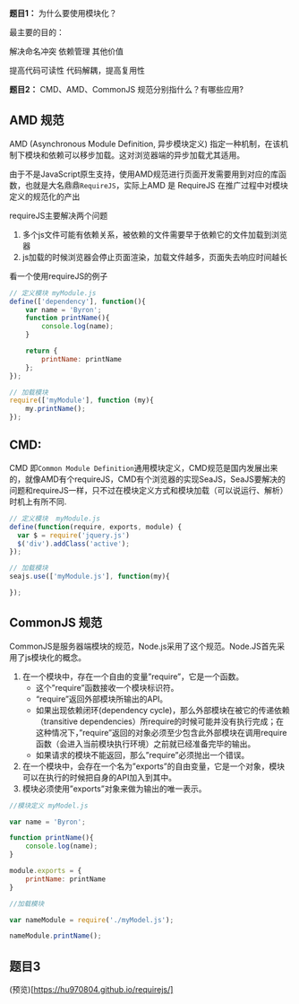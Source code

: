 **题目1：** 为什么要使用模块化？

最主要的目的：

解决命名冲突
依赖管理
其他价值

提高代码可读性
代码解耦，提高复用性

**题目2：** CMD、AMD、CommonJS 规范分别指什么？有哪些应用?

## AMD 规范

AMD (Asynchronous Module Definition, 异步模块定义) 指定一种机制，在该机制下模块和依赖可以移步加载。这对浏览器端的异步加载尤其适用。

由于不是JavaScript原生支持，使用AMD规范进行页面开发需要用到对应的库函数，也就是大名鼎鼎`RequireJS`，实际上AMD 是 RequireJS 在推广过程中对模块定义的规范化的产出

requireJS主要解决两个问题

1. 多个js文件可能有依赖关系，被依赖的文件需要早于依赖它的文件加载到浏览器
2. js加载的时候浏览器会停止页面渲染，加载文件越多，页面失去响应时间越长

看一个使用requireJS的例子

```js
// 定义模块 myModule.js
define(['dependency'], function(){
    var name = 'Byron';
    function printName(){
        console.log(name);
    }

    return {
        printName: printName
    };
});

// 加载模块
require(['myModule'], function (my){
	my.printName(); 
});
```

## CMD:

CMD 即`Common Module Definition`通用模块定义，CMD规范是国内发展出来的，就像AMD有个requireJS，CMD有个浏览器的实现SeaJS，SeaJS要解决的问题和requireJS一样，只不过在模块定义方式和模块加载（可以说运行、解析）时机上有所不同.

```js
// 定义模块  myModule.js
define(function(require, exports, module) {
  var $ = require('jquery.js')
  $('div').addClass('active');
});

// 加载模块
seajs.use(['myModule.js'], function(my){

});　 
```

## CommonJS 规范

CommonJS是服务器端模块的规范，Node.js采用了这个规范。Node.JS首先采用了js模块化的概念。

1. 在一个模块中，存在一个自由的变量”require”，它是一个函数。
   - 这个”require”函数接收一个模块标识符。
   - “require”返回外部模块所输出的API。
   - 如果出现依赖闭环(dependency cycle)，那么外部模块在被它的传递依赖（transitive dependencies）所require的时候可能并没有执行完成；在这种情况下，”require”返回的对象必须至少包含此外部模块在调用require函数（会进入当前模块执行环境）之前就已经准备完毕的输出。
   - 如果请求的模块不能返回，那么”require”必须抛出一个错误。
2. 在一个模块中，会存在一个名为”exports”的自由变量，它是一个对象，模块可以在执行的时候把自身的API加入到其中。
3. 模块必须使用”exports”对象来做为输出的唯一表示。

```js
//模块定义 myModel.js

var name = 'Byron';

function printName(){
    console.log(name);
}

module.exports = {
    printName: printName
}

//加载模块

var nameModule = require('./myModel.js');

nameModule.printName();
```

## 题目3

(预览)[https://hu970804.github.io/requirejs/]